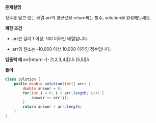 **문제설명**

정수를 담고 있는 배열 arr의 평균값을 return하는 함수, solution을 완성해보세요.

**제한 조건**
- arr은 길이 1 이상, 100 이하인 배열입니다.

- arr의 원소는 -10,000 이상 10,000 이하인 정수입니다.

**입출력 예**
arr|return
-|-
[1,2,3,4]|2.5
[5,5]|5

**풀이**
```java
class Solution {
    public double solution(int[] arr) {
        double answer = 0;
        for(int i = 0; i < arr.length; i++) {
            answer += arr[i];
        }
        return answer / arr.length;
    }
}
```